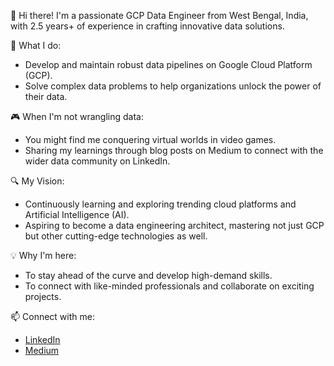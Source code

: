

👋 Hi there! I'm a passionate  GCP Data Engineer  from West Bengal, India, with 2.5 years+ of experience in crafting innovative data solutions.

🚀  What I do: 
- Develop and maintain robust data pipelines on Google Cloud Platform (GCP).
- Solve complex data problems to help organizations unlock the power of their data.

🎮  When I'm not wrangling data: 
- You might find me conquering virtual worlds in video games.
- Sharing my learnings through blog posts on Medium to connect with the wider data community on LinkedIn.

🔍  My Vision: 
- Continuously learning and exploring trending cloud platforms and Artificial Intelligence (AI).
- Aspiring to become a data engineering architect, mastering not just GCP but other cutting-edge technologies as well.

💡  Why I'm here: 
- To stay ahead of the curve and develop high-demand skills.
- To connect with like-minded professionals and collaborate on exciting projects.

📫  Connect with me: 
- [LinkedIn](https://www.linkedin.com/in/santosh-beora/)
- [Medium](https://medium.com/@santosh_beora)

